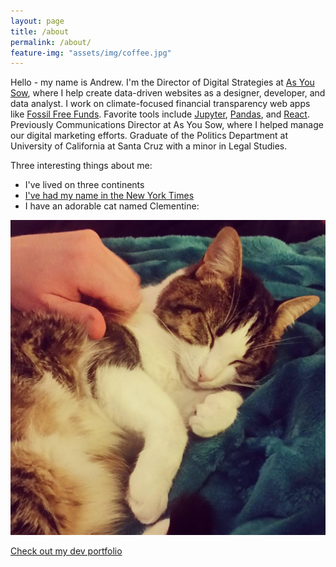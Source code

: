 ```yaml
---
layout: page
title: /about
permalink: /about/
feature-img: "assets/img/coffee.jpg"
---
```


Hello - my name is Andrew. I'm the Director of Digital Strategies at [As You Sow][ays], where I help create data-driven websites as a designer, developer, and data analyst. I work on climate-focused financial transparency web apps like [Fossil Free Funds][fff]. Favorite tools include [Jupyter][jupyter], [Pandas][pandas], and [React][reactjs]. Previously Communications Director at As You Sow, where I helped manage our digital marketing efforts. Graduate of the Politics Department at University of California at Santa Cruz with a minor in Legal Studies.

Three interesting things about me: 
- I've lived on three continents
- [I've had my name in the New York Times][nyt]
- I have an adorable cat named Clementine:

<img src="/assets/img/clementine.jpg" alt="Clementine" >

[Check out my dev portfolio][dev]

[dev]: /dev
[ays]: https://www.asyousow.org/
[fff]: https://fossilfreefunds.org/
[jupyter]: http://jupyter.org/
[pandas]: https://pandas.pydata.org/
[reactjs]: https://reactjs.org/
[nyt]: https://www.nytimes.com/2017/10/13/business/mutfund/mutual-funds-low-carbon.html
